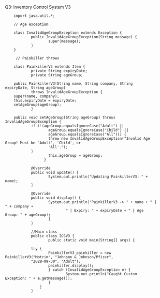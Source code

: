 Q3: Inventory Control System V3

        import java.util.*;
                        
        // Age exception
                        
        class InvalidAgeGroupException extends Exception {
                public InvalidAgeGroupException(String message) {
                        super(message);
                }
        }
        
         // Painkiller throws
        
        class PainkillerV3 extends Item {
                private String expiryDate;
                private String ageGroup;
        
        public PainkillerV3(String name, String company, String expiryDate, String ageGroup)
                throws InvalidAgeGroupException {
        super(name, company);
        this.expiryDate = expiryDate;
        setAgeGroup(ageGroup);
                }
                        
        public void setAgeGroup(String ageGroup) throws InvalidAgeGroupException {
                if (!(ageGroup.equalsIgnoreCase("Adult") ||
                        ageGroup.equalsIgnoreCase("Child") ||
                        ageGroup.equalsIgnoreCase("All"))) {
                        throw new InvalidAgeGroupException("Invalid Age Group! Must be 'Adult', 'Child', or
                        'All'.");
                }
                        this.ageGroup = ageGroup;
                      }
                
                @Override
                public void update() {
                        System.out.println("Updating PainkillerV3: " + name);
                }
                       
                @Override
                public void display() {
                        System.out.println("PainkillerV3 -> " + name + " | " + company +
                                " | Expiry: " + expiryDate + " | Age Group: " + ageGroup);
                        }
                }
                        
                //Main class
                public class ICSV3 {
                        public static void main(String[] args) {
                        
                try {
                        PainkillerV3 painkiller = new PainkillerV3("Motrin", "Johnson & Johnson/Pfizer",
                "2028-09-30", "Adult");
                        painkiller.display();
                        } catch (InvalidAgeGroupException e) {
                                System.out.println("Caught Custom Exception: " + e.getMessage());
                        }
                    }
                }


